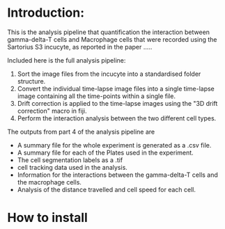 # **Introduction**: 

This is the analysis pipeline that quantification the interaction between gamma-delta-T cells and Macrophage cells that were recorded using the Sartorius S3 incucyte, as reported in the paper ..... 

Included here is the full analysis pipeline: 
  1. Sort the image files from the incucyte into a standardised folder structure.
  2. Convert the individual time-lapse image files into a single time-lapse image containing all the time-points within a single file.
  3. Drift correction is applied to the time-lapse images using the "3D drift correction" macro in fiji.
  4. Perform the interaction analysis between the two different cell types.

The outputs from part 4 of the analysis pipeline are
  - A summary file for the whole experiment is generated as a .csv file.
  - A summary file for each of the Plates used in the experiment.
  - The cell segmentation labels as a .tif
  - cell tracking data used in the analysis.
  - Information for the interactions between the gamma-delta-T cells and the macrophage cells.
  - Analysis of the distance travelled and cell speed for each cell. 

# **How to install**






